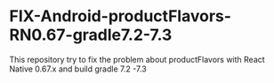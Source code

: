 # FIX-Android-productFlavors-RN0.67-gradle7.2-7.3
This repository try to fix the problem about productFlavors with React Native 0.67.x and build gradle 7.2 -7.3
